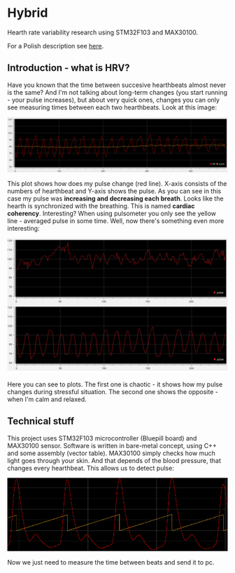 # Hybrid
Hearth rate variability research using STM32F103 and MAX30100.

For a Polish description see [here](https://forbot.pl/forum/topic/12765-blue-pill-jako-czujnik-hrv/).

## Introduction - what is HRV?
Have you known that the time between succesive hearthbeats almost never is the same? And I'm not talking about long-term changes (you start running - your pulse increases), but about very quick ones, changes you can only see measuring times between each two hearthbeats. Look at this image:

![HRV plot](https://github.com/Moderin/Hybrid/blob/master/17.12.18.png)

This plot shows how does my pulse change (red line). X-axis consists of the numbers of hearthbeat and Y-axis shows the pulse. As you can see in this case my pulse was **increasing and decreasing each breath**. Looks like the hearth is synchronized with the breathing. This is named **cardiac coherency**. Interesting? When using pulsometer you only see the yellow line - averaged pulse in some time. Well, now there's something even more interesting:

![HRV comparision](https://github.com/Moderin/Hybrid/blob/master/cmp2.png)

Here you can see to plots. The first one is chaotic - it shows how my pulse changes during stressful situation. The second one shows the opposite - when I'm calm and relaxed.


## Technical stuff
This project uses STM32F103 microcontroller (Bluepill board) and MAX30100 sensor. Software is written in bare-metal concept, using C++ and some assembly (vector table). MAX30100 simply checks how much light goes through your skin. And that depends of the blood pressure, that changes every hearthbeat. This allows us to detect pulse:

![pulse detection](https://github.com/Moderin/Hybrid/blob/master/beat_detect2.png)

Now we just need to measure the time between beats and send it to pc.
